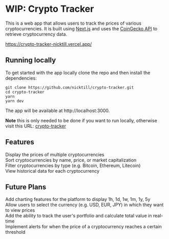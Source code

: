 # WIP: Crypto Tracker 

This is a web app that allows users to track the prices of various cryptocurrencies. It is built using [Next.js](https://nextjs.org/) and uses the [CoinGecko API](https://www.coingecko.com/api/docs/v3) to retrieve cryptocurrency data.

https://crypto-tracker-nicktill.vercel.app/

## Running locally

To get started with the app locally clone the repo and then install the dependencies:

```
git clone https://github.com/nicktill/crypto-tracker.git
cd crypto-tracker
yarn
yarn dev
```
The app will be available at http://localhost:3000.<br>

**Note** this is only needed to be done if you want to run locally, otherwise visit this URL: [crypto-tracker](https://crypto-tracker-nicktill.vercel.app/)

## Features
Display the prices of multiple cryptocurrencies<br>
Sort cryptocurrencies by name, price, or market capitalization<br>
Filter cryptocurrencies by type (e.g. Bitcoin, Ethereum, Litecoin)<br>
View historical data for each cryptocurrency<br>

## Future Plans
Add charting features for the platform to display 1h, 1d, 1w, 1m, 1y, 5y<br>
Allow users to select the currency (e.g. USD, EUR, JPY) in which they want to view prices<br>
Add the ability to track the user's portfolio and calculate total value in real-time<br>
Implement alerts for when the price of a cryptocurrency reaches a certain threshold<br>

